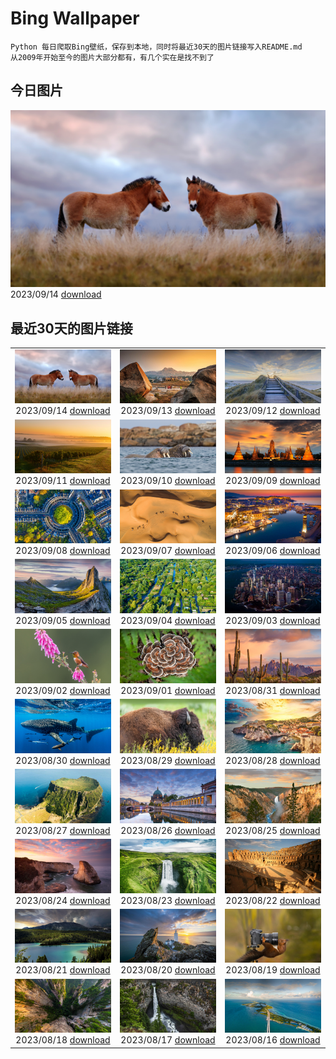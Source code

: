 # Bing Wallpaper

```
Python 每日爬取Bing壁纸，保存到本地，同时将最近30天的图片链接写入README.md
从2009年开始至今的图片大部分都有，有几个实在是找不到了
```



## 今日图片


![](./images/2023/09/14/MongoliaHorses_ZH-CN7660582867_1920x1080_2023-09-14.jpg)2023/09/14 [download](./images/2023/09/14/MongoliaHorses_ZH-CN7660582867_1920x1080_2023-09-14.jpg)

## 最近30天的图片链接


|      |      |      |
| :----: | :----: | :----: |
|![](./images/2023/09/14/MongoliaHorses_ZH-CN7660582867_1920x1080_2023-09-14.jpg)2023/09/14 [download](./images/2023/09/14/MongoliaHorses_ZH-CN7660582867_1920x1080_2023-09-14.jpg)|![](./images/2023/09/13/HemakutaHill_ZH-CN7438439036_1920x1080_2023-09-13.jpg)2023/09/13 [download](./images/2023/09/13/HemakutaHill_ZH-CN7438439036_1920x1080_2023-09-13.jpg)|![](./images/2023/09/12/NorthSeaStairs_ZH-CN7044471948_1920x1080_2023-09-12.jpg)2023/09/12 [download](./images/2023/09/12/NorthSeaStairs_ZH-CN7044471948_1920x1080_2023-09-12.jpg)|
|![](./images/2023/09/11/MarathonMedoc_ZH-CN6649798028_1920x1080_2023-09-11.jpg)2023/09/11 [download](./images/2023/09/11/MarathonMedoc_ZH-CN6649798028_1920x1080_2023-09-11.jpg)|![](./images/2023/09/10/WalrusSvalbard_ZH-CN6343458320_1920x1080_2023-09-10.jpg)2023/09/10 [download](./images/2023/09/10/WalrusSvalbard_ZH-CN6343458320_1920x1080_2023-09-10.jpg)|![](./images/2023/09/09/AyutthayaTemple_ZH-CN5996587937_1920x1080_2023-09-09.jpg)2023/09/09 [download](./images/2023/09/09/AyutthayaTemple_ZH-CN5996587937_1920x1080_2023-09-09.jpg)|
|![](./images/2023/09/08/BathCircus_ZH-CN5796600786_1920x1080_2023-09-08.jpg)2023/09/08 [download](./images/2023/09/08/BathCircus_ZH-CN5796600786_1920x1080_2023-09-08.jpg)|![](./images/2023/09/07/CamelsAbove_ZH-CN1389810021_1920x1080_2023-09-07.jpg)2023/09/07 [download](./images/2023/09/07/CamelsAbove_ZH-CN1389810021_1920x1080_2023-09-07.jpg)|![](./images/2023/09/06/CreteHarbor_ZH-CN0937533372_1920x1080_2023-09-06.jpg)2023/09/06 [download](./images/2023/09/06/CreteHarbor_ZH-CN0937533372_1920x1080_2023-09-06.jpg)|
|![](./images/2023/09/05/MountSegla_ZH-CN0758615745_1920x1080_2023-09-05.jpg)2023/09/05 [download](./images/2023/09/05/MountSegla_ZH-CN0758615745_1920x1080_2023-09-05.jpg)|![](./images/2023/09/04/BourgesMarsh_ZH-CN0505354655_1920x1080_2023-09-04.jpg)2023/09/04 [download](./images/2023/09/04/BourgesMarsh_ZH-CN0505354655_1920x1080_2023-09-04.jpg)|![](./images/2023/09/03/ManhattanAerial_ZH-CN0036686873_1920x1080_2023-09-03.jpg)2023/09/03 [download](./images/2023/09/03/ManhattanAerial_ZH-CN0036686873_1920x1080_2023-09-03.jpg)|
|![](./images/2023/09/02/TinyHummer_ZH-CN9853929957_1920x1080_2023-09-02.jpg)2023/09/02 [download](./images/2023/09/02/TinyHummer_ZH-CN9853929957_1920x1080_2023-09-02.jpg)|![](./images/2023/09/01/TurkeyTailMush_ZH-CN9683744281_1920x1080_2023-09-01.jpg)2023/09/01 [download](./images/2023/09/01/TurkeyTailMush_ZH-CN9683744281_1920x1080_2023-09-01.jpg)|![](./images/2023/08/31/IronwoodCactus_ZH-CN9290037977_1920x1080_2023-08-31.jpg)2023/08/31 [download](./images/2023/08/31/IronwoodCactus_ZH-CN9290037977_1920x1080_2023-08-31.jpg)|
|![](./images/2023/08/30/NingalooShark_ZH-CN9014712175_1920x1080_2023-08-30.jpg)2023/08/30 [download](./images/2023/08/30/NingalooShark_ZH-CN9014712175_1920x1080_2023-08-30.jpg)|![](./images/2023/08/29/TetonBison_ZH-CN9384306649_1920x1080_2023-08-29.jpg)2023/08/29 [download](./images/2023/08/29/TetonBison_ZH-CN9384306649_1920x1080_2023-08-29.jpg)|![](./images/2023/08/28/DubrovnikHarbor_ZH-CN8590217905_1920x1080_2023-08-28.jpg)2023/08/28 [download](./images/2023/08/28/DubrovnikHarbor_ZH-CN8590217905_1920x1080_2023-08-28.jpg)|
|![](./images/2023/08/27/JejuIsland_ZH-CN8434910851_1920x1080_2023-08-27.jpg)2023/08/27 [download](./images/2023/08/27/JejuIsland_ZH-CN8434910851_1920x1080_2023-08-27.jpg)|![](./images/2023/08/26/MuseumIsland_ZH-CN8277258964_1920x1080_2023-08-26.jpg)2023/08/26 [download](./images/2023/08/26/MuseumIsland_ZH-CN8277258964_1920x1080_2023-08-26.jpg)|![](./images/2023/08/25/YellowstoneFalls_ZH-CN8050562150_1920x1080_2023-08-25.jpg)2023/08/25 [download](./images/2023/08/25/YellowstoneFalls_ZH-CN8050562150_1920x1080_2023-08-25.jpg)|
|![](./images/2023/08/24/SharkFinCove_ZH-CN4952934195_1920x1080_2023-08-24.jpg)2023/08/24 [download](./images/2023/08/24/SharkFinCove_ZH-CN4952934195_1920x1080_2023-08-24.jpg)|![](./images/2023/08/23/SkogafossWaterfall_ZH-CN4763253095_1920x1080_2023-08-23.jpg)2023/08/23 [download](./images/2023/08/23/SkogafossWaterfall_ZH-CN4763253095_1920x1080_2023-08-23.jpg)|![](./images/2023/08/22/TunisiaAmphitheatre_ZH-CN4431856872_1920x1080_2023-08-22.jpg)2023/08/22 [download](./images/2023/08/22/TunisiaAmphitheatre_ZH-CN4431856872_1920x1080_2023-08-22.jpg)|
|![](./images/2023/08/21/EmeraldLakeYukon_ZH-CN4281156537_1920x1080_2023-08-21.jpg)2023/08/21 [download](./images/2023/08/21/EmeraldLakeYukon_ZH-CN4281156537_1920x1080_2023-08-21.jpg)|![](./images/2023/08/20/StartPointLight_ZH-CN4021540566_1920x1080_2023-08-20.jpg)2023/08/20 [download](./images/2023/08/20/StartPointLight_ZH-CN4021540566_1920x1080_2023-08-20.jpg)|![](./images/2023/08/19/CameraSquirrel_ZH-CN3580119980_1920x1080_2023-08-19.jpg)2023/08/19 [download](./images/2023/08/19/CameraSquirrel_ZH-CN3580119980_1920x1080_2023-08-19.jpg)|
|![](./images/2023/08/18/AvatarMountain_ZH-CN3268610045_1920x1080_2023-08-18.jpg)2023/08/18 [download](./images/2023/08/18/AvatarMountain_ZH-CN3268610045_1920x1080_2023-08-18.jpg)|![](./images/2023/08/17/HelmckenWaterfall_ZH-CN9694510761_1920x1080_2023-08-17.jpg)2023/08/17 [download](./images/2023/08/17/HelmckenWaterfall_ZH-CN9694510761_1920x1080_2023-08-17.jpg)|![](./images/2023/08/16/KeyWestBridge_ZH-CN2540450067_1920x1080_2023-08-16.jpg)2023/08/16 [download](./images/2023/08/16/KeyWestBridge_ZH-CN2540450067_1920x1080_2023-08-16.jpg)|


